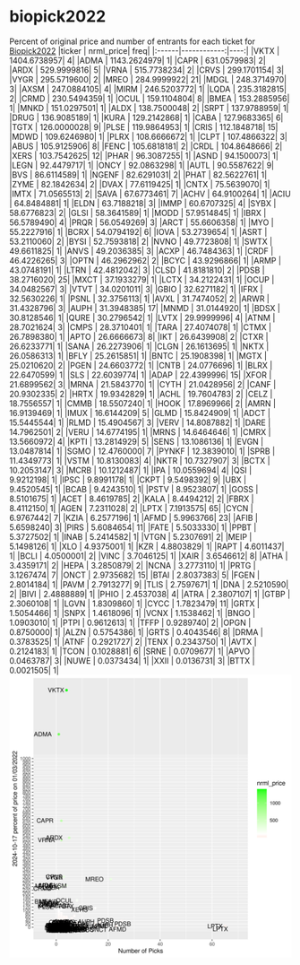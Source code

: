 # biopick2022
Percent of original price and number of entrants for each ticket for [Biopick2022](https://twitter.com/hashtag/Biopick2022)
|ticker |   nrml_price| freq|
|:------|------------:|----:|
|VKTX   | 1404.6738957|    4|
|ADMA   | 1143.2624979|    1|
|CAPR   |  631.0579983|    2|
|ARDX   |  529.9999816|    5|
|VRNA   |  515.7738234|    2|
|CRVS   |  299.1701154|    3|
|VYGR   |  295.5719600|    2|
|MREO   |  284.9999922|   21|
|MDGL   |  248.3714970|    3|
|AXSM   |  247.0884105|    4|
|MIRM   |  246.5203772|    1|
|LQDA   |  235.3182815|    2|
|CRMD   |  230.5494359|    1|
|OCUL   |  159.1104804|    8|
|BMEA   |  153.2885956|    1|
|MNKD   |  151.0297501|    1|
|ALDX   |  138.7500048|    2|
|SRPT   |  137.9788959|    1|
|DRUG   |  136.9085189|    1|
|KURA   |  129.2142868|    1|
|CABA   |  127.9683365|    6|
|TGTX   |  126.0000028|    9|
|PLSE   |  119.9864953|    1|
|CRIS   |  112.1848718|   15|
|MDWD   |  109.6246980|    1|
|PLRX   |  108.6666672|    1|
|CLPT   |  107.4866322|    3|
|ABUS   |  105.9125906|    8|
|FENC   |  105.6818181|    2|
|CRDL   |  104.8648666|    2|
|XERS   |  103.7542625|   12|
|PHAR   |   96.3087255|    1|
|ASND   |   94.1500073|    1|
|LEGN   |   92.4479717|    1|
|ONCY   |   92.0863298|    1|
|AUTL   |   90.5587622|    9|
|BVS    |   86.6114589|    1|
|NGENF  |   82.6291031|    2|
|PHAT   |   82.5622761|    1|
|ZYME   |   82.1842634|    2|
|DVAX   |   77.6119425|    1|
|CNTX   |   75.5639070|    1|
|IMTX   |   71.0565513|    2|
|SAVA   |   67.6773461|    7|
|ACHV   |   64.9100264|    1|
|ACIU   |   64.8484881|    1|
|ELDN   |   63.7188218|    3|
|IMMP   |   60.6707325|    4|
|SYBX   |   58.6776823|    2|
|GLSI   |   58.3641589|    1|
|MODD   |   57.9514845|    1|
|IBRX   |   56.5789490|    4|
|PRQR   |   56.0549269|    3|
|ARCT   |   55.6606358|    1|
|MYO    |   55.2227916|    1|
|BCRX   |   54.0794192|    6|
|IOVA   |   53.2739654|    1|
|ASRT   |   53.2110060|    2|
|BYSI   |   52.7593818|    2|
|NVNO   |   49.7723808|    1|
|SWTX   |   49.6611825|    1|
|ANVS   |   49.2036385|    3|
|ACXP   |   46.7484363|    1|
|CRDF   |   46.4226265|    3|
|OPTN   |   46.2962962|    2|
|BCYC   |   43.9296866|    1|
|ARMP   |   43.0748191|    1|
|LTRN   |   42.4812042|    3|
|CLSD   |   41.8181810|    2|
|PDSB   |   38.2716020|   25|
|MXCT   |   37.1933279|    1|
|LCTX   |   34.2122431|    1|
|OCUP   |   34.0482567|    3|
|VTVT   |   34.0201011|    3|
|GBIO   |   32.6271182|    1|
|IFRX   |   32.5630226|    1|
|PSNL   |   32.3756113|    1|
|AVXL   |   31.7474052|    2|
|ARWR   |   31.4328796|    3|
|AUPH   |   31.3948385|   17|
|MNMD   |   31.0144920|    1|
|BDSX   |   30.8128546|    1|
|QURE   |   30.2796542|    1|
|LVTX   |   29.9999996|    4|
|ATNM   |   28.7021624|    3|
|CMPS   |   28.3710401|    1|
|TARA   |   27.4074078|    1|
|CTMX   |   26.7898380|    1|
|APTO   |   26.6666673|    8|
|IKT    |   26.6439908|    2|
|CTXR   |   26.6233771|    1|
|SANA   |   26.2273906|    1|
|CLGN   |   26.1613695|    1|
|NKTX   |   26.0586313|    1|
|BFLY   |   25.2615851|    1|
|BNTC   |   25.1908398|    1|
|MGTX   |   25.0210620|    2|
|PGEN   |   24.6603772|    1|
|CNTB   |   24.0776696|    1|
|BLRX   |   22.6470599|    1|
|SLS    |   22.6039774|    1|
|ADAP   |   22.4399996|   15|
|XFOR   |   21.6899562|    3|
|MRNA   |   21.5843770|    1|
|CYTH   |   21.0428956|    2|
|CANF   |   20.9302335|    2|
|HRTX   |   19.9342829|    1|
|ACHL   |   19.7604783|    2|
|CELZ   |   18.7556557|    1|
|CMMB   |   18.5507240|    1|
|HOOK   |   17.8969966|    2|
|AMRN   |   16.9139469|    1|
|IMUX   |   16.6144209|    5|
|GLMD   |   15.8424909|    1|
|ADCT   |   15.5445544|    1|
|RLMD   |   15.4904567|    3|
|VERV   |   14.8087882|    1|
|DARE   |   14.7962501|    2|
|VERU   |   14.6774195|    1|
|MRNS   |   14.6464646|    1|
|CMRX   |   13.5660972|    4|
|KPTI   |   13.2814929|    5|
|SENS   |   13.1086136|    1|
|EVGN   |   13.0487814|    1|
|SGMO   |   12.4760000|    7|
|PYNKF  |   12.3839010|    1|
|SPRB   |   11.4349773|    1|
|VSTM   |   10.8130083|    4|
|NKTR   |   10.7327907|    3|
|BCTX   |   10.2053147|    3|
|MCRB   |   10.1212487|    1|
|IPA    |   10.0559694|    4|
|QSI    |    9.9212198|    1|
|IPSC   |    9.8991178|    1|
|CKPT   |    9.5498392|    9|
|UBX    |    9.4520545|    1|
|BCAB   |    9.4243510|    1|
|PSTV   |    8.9523807|    1|
|GOSS   |    8.5101675|    1|
|ACET   |    8.4619785|    2|
|KALA   |    8.4494212|    2|
|FBRX   |    8.4112150|    1|
|AGEN   |    7.2311028|    2|
|LPTX   |    7.1913575|   65|
|CYCN   |    6.9767442|    7|
|KZIA   |    6.2577196|    1|
|AFMD   |    5.9963766|   23|
|AFIB   |    5.6598240|    3|
|PIRS   |    5.6084654|   11|
|FATE   |    5.5033330|    1|
|PPBT   |    5.3727502|    1|
|INAB   |    5.2414582|    1|
|VTGN   |    5.2307691|    2|
|MEIP   |    5.1498126|    1|
|XLO    |    4.9375001|    1|
|KZR    |    4.8803829|    1|
|RAPT   |    4.6011437|    1|
|BCLI   |    4.0500001|    2|
|VINC   |    3.7046125|    1|
|XAIR   |    3.6546612|    8|
|ATHA   |    3.4359171|    2|
|HEPA   |    3.2850879|    2|
|NCNA   |    3.2773110|    1|
|PRTG   |    3.1267474|    7|
|ONCT   |    2.9735682|   15|
|BTAI   |    2.8037383|    5|
|FGEN   |    2.8014184|    1|
|PAVM   |    2.7913277|    9|
|TLIS   |    2.7597671|    1|
|DNA    |    2.5210590|    2|
|BIVI   |    2.4888889|    1|
|PHIO   |    2.4537038|    4|
|ATRA   |    2.3807107|    1|
|GTBP   |    2.3060108|    1|
|LGVN   |    1.8309860|    1|
|CYCC   |    1.7823479|   11|
|GRTX   |    1.5054466|    1|
|SNPX   |    1.4618096|    1|
|VCNX   |    1.1538462|    1|
|BNGO   |    1.0903010|    1|
|PTPI   |    0.9612613|    1|
|TFFP   |    0.9289740|    2|
|OPGN   |    0.8750000|    1|
|ALZN   |    0.5754386|    1|
|GRTS   |    0.4043546|    8|
|DRMA   |    0.3783525|    1|
|ATNF   |    0.2921727|    2|
|TENX   |    0.2343750|    1|
|AVTX   |    0.2124183|    1|
|TCON   |    0.1028881|    6|
|SRNE   |    0.0709677|    1|
|APVO   |    0.0463787|    3|
|NUWE   |    0.0373434|    1|
|XXII   |    0.0136731|    3|
|BTTX   |    0.0021505|    1|
![retvspicks](biopicks.png?raw=true)
